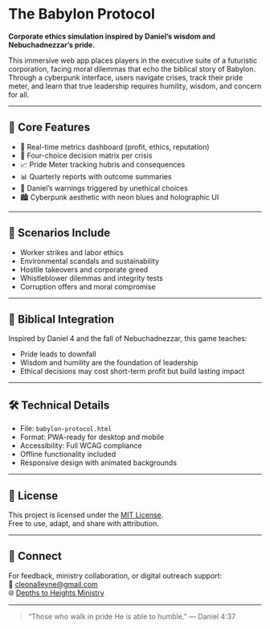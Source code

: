 # The Babylon Protocol

**Corporate ethics simulation inspired by Daniel’s wisdom and Nebuchadnezzar’s pride.**

This immersive web app places players in the executive suite of a futuristic corporation, facing moral dilemmas that echo the biblical story of Babylon. Through a cyberpunk interface, users navigate crises, track their pride meter, and learn that true leadership requires humility, wisdom, and concern for all.

---

## 🧠 Core Features

- 🧮 Real-time metrics dashboard (profit, ethics, reputation)
- 🧭 Four-choice decision matrix per crisis
- 📈 Pride Meter tracking hubris and consequences
- 📊 Quarterly reports with outcome summaries
- 📖 Daniel’s warnings triggered by unethical choices
- 🏙️ Cyberpunk aesthetic with neon blues and holographic UI

---

## 🧩 Scenarios Include

- Worker strikes and labor ethics  
- Environmental scandals and sustainability  
- Hostile takeovers and corporate greed  
- Whistleblower dilemmas and integrity tests  
- Corruption offers and moral compromise

---

## 🙏 Biblical Integration

Inspired by Daniel 4 and the fall of Nebuchadnezzar, this game teaches:
- Pride leads to downfall  
- Wisdom and humility are the foundation of leadership  
- Ethical decisions may cost short-term profit but build lasting impact

---

## 🛠️ Technical Details

- File: `babylon-protocol.html`
- Format: PWA-ready for desktop and mobile
- Accessibility: Full WCAG compliance
- Offline functionality included
- Responsive design with animated backgrounds

---

## 📜 License

This project is licensed under the [MIT License](LICENSE).  
Free to use, adapt, and share with attribution.

---

## 🤝 Connect

For feedback, ministry collaboration, or digital outreach support:  
📧 cleonalleyne@gmail.com  
🌐 [Depths to Heights Ministry](https://depthstoheights.github.io)

---

> “Those who walk in pride He is able to humble.” — Daniel 4:37

